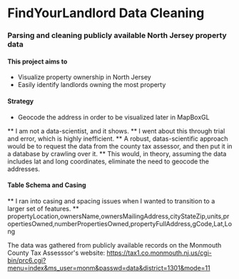 # FindYourLandlord Data Cleaning
### Parsing and cleaning publicly available North Jersey property data

#### This project aims to  
* Visualize property ownership in North Jersey
* Easily identify landlords owning the most property

#### Strategy
* Geocode the address in order to be visualized later in MapBoxGL

** I am not a data-scientist, and it shows. 
** I went about this through trial and error, which is highly inefficient.
** A robust, datas-scientific approach would be to request the data from the county tax assessor, and then put it in a database by crawling over it. 
** This would, in theory, assuming the data includes lat and long coordinates, eliminate the need to geocode the addresses. 
 
#### Table Schema and Casing
** I ran into casing and spacing issues when I wanted to transition to a larger set of features. 
** propertyLocation,ownersName,ownersMailingAddress,cityStateZip,units,propertiesOwned,numberPropertiesOwned,propertyFullAddress,gCode,Lat,Long

The data was gathered from publicly available records on the Monmouth County Tax Assesssor's website: 
https://tax1.co.monmouth.nj.us/cgi-bin/prc6.cgi?menu=index&ms_user=monm&passwd=data&district=1301&mode=11